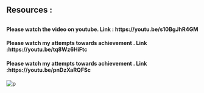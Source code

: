 <h2> Resources : <h2>
<h4>Please watch the video on youtube. Link : https://youtu.be/s10BgJhR4GM </h4>

<h4>Please watch my attempts towards achievement . Link :https://youtu.be/tq8Wz6HiFtc </h4>

<h4>Please watch my attempts towards achievement . Link :https://youtu.be/pnDzXaRQFSc  </h4>

 
![p](https://user-images.githubusercontent.com/63798914/231835765-0a954039-edb3-4df5-9031-4c9b9846c0ea.png)
  
